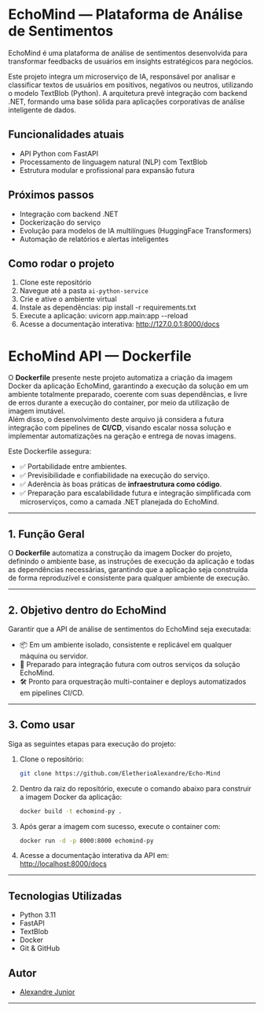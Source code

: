 # EchoMind — Plataforma de Análise de Sentimentos

EchoMind é uma plataforma de análise de sentimentos desenvolvida para transformar feedbacks de usuários em insights estratégicos para negócios.

Este projeto integra um microserviço de IA, responsável por analisar e classificar textos de usuários em positivos, negativos ou neutros, utilizando o modelo TextBlob (Python). A arquitetura prevê integração com backend .NET, formando uma base sólida para aplicações corporativas de análise inteligente de dados.

## Funcionalidades atuais

- API Python com FastAPI
- Processamento de linguagem natural (NLP) com TextBlob
- Estrutura modular e profissional para expansão futura

## Próximos passos

- Integração com backend .NET
- Dockerização do serviço
- Evolução para modelos de IA multilíngues (HuggingFace Transformers)
- Automação de relatórios e alertas inteligentes

## Como rodar o projeto

1. Clone este repositório
2. Navegue até a pasta `ai-python-service`
3. Crie e ative o ambiente virtual
4. Instale as dependências: pip install -r requirements.txt
5. Execute a aplicação: uvicorn app.main:app --reload
6. Acesse a documentação interativa:  http://127.0.0.1:8000/docs

# EchoMind API — Dockerfile

O **Dockerfile** presente neste projeto automatiza a criação da imagem Docker da aplicação EchoMind, garantindo a execução da solução em um ambiente totalmente preparado, coerente com suas dependências, e livre de erros durante a execução do container, por meio da utilização de imagem imutável.  
Além disso, o desenvolvimento deste arquivo já considera a futura integração com pipelines de **CI/CD**, visando escalar nossa solução e implementar automatizações na geração e entrega de novas imagens.

Este Dockerfile assegura:
- ✅ Portabilidade entre ambientes.
- ✅ Previsibilidade e confiabilidade na execução do serviço.
- ✅ Aderência às boas práticas de **infraestrutura como código**.
- ✅ Preparação para escalabilidade futura e integração simplificada com microserviços, como a camada .NET planejada do EchoMind.

---

## 1. Função Geral

O **Dockerfile** automatiza a construção da imagem Docker do projeto, definindo o ambiente base, as instruções de execução da aplicação e todas as dependências necessárias, garantindo que a aplicação seja construída de forma reproduzível e consistente para qualquer ambiente de execução.

---

## 2. Objetivo dentro do EchoMind

Garantir que a API de análise de sentimentos do EchoMind seja executada:
- 📦 Em um ambiente isolado, consistente e replicável em qualquer máquina ou servidor.
- 🚀 Preparado para integração futura com outros serviços da solução EchoMind.
- 🛠️ Pronto para orquestração multi-container e deploys automatizados em pipelines CI/CD.

---

## 3. Como usar

Siga as seguintes etapas para execução do projeto:

1. Clone o repositório:
   ```bash
   git clone https://github.com/EletherioAlexandre/Echo-Mind
   ```

2. Dentro da raiz do repositório, execute o comando abaixo para construir a imagem Docker da aplicação:
   ```bash
   docker build -t echomind-py .
   ```

3. Após gerar a imagem com sucesso, execute o container com:
   ```bash
   docker run -d -p 8000:8000 echomind-py
   ```

4. Acesse a documentação interativa da API em:
   [http://localhost:8000/docs](http://localhost:8000/docs)

---

## Tecnologias Utilizadas

- Python 3.11
- FastAPI
- TextBlob
- Docker
- Git & GitHub


## Autor

- [Alexandre Junior](https://www.linkedin.com/in/alexandre-junior-ab799719a/)

---


